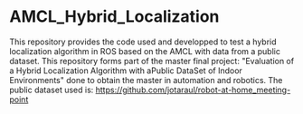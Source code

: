 # AMCL_Hybrid_Localization
This repository provides the code used and developped to test a hybrid localization algorithm in ROS based on the AMCL with data from a public dataset. This repository forms part of the master final project: "Evaluation of a Hybrid Localization Algorithm with aPublic DataSet of Indoor Environments" done to obtain the master in automation and robotics.
The public dataset used is: https://github.com/jotaraul/robot-at-home_meeting-point
